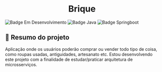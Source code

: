 <h1 align="center"> Brique </h1>

![Badge Em Desenvolvimento](https://img.shields.io/static/v1?label=Status&message=Em+Desenvolvimento&color=yellow&style=for-the-badge)
![Badge Java](https://img.shields.io/static/v1?label=Java&message=17&color=orange&style=for-the-badge&logo=java)
![Badge Springboot](https://img.shields.io/static/v1?label=Spring&message=2.7.6&color=brightgreen&style=for-the-badge&logo=springboot)

## :book: Resumo do projeto
Aplicação onde os usuários poderão comprar ou vender todo tipo de coisa, como roupas usadas, antiguidades, artesanato etc. 
Estou desenvolvendo este projeto com a finalidade de estudar/praticar arquitetura de microsserviços.